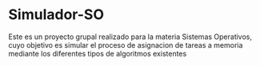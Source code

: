 # Simulador-SO

Este es un proyecto grupal realizado para la materia Sistemas Operativos, cuyo objetivo es simular el proceso de asignacion de tareas a memoria mediante los diferentes tipos de algoritmos existentes
